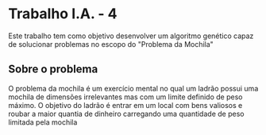# Trabalho I.A. - 4

Este trabalho tem como objetivo desenvolver um algoritmo genético capaz de solucionar problemas no escopo do "Problema da Mochila"

## Sobre o problema

O problema da mochila é um exercício mental no qual um ladrão possui uma mochila de dimensões irrelevantes mas com um limite definido de peso máximo. O objetivo do ladrão é entrar em um local com bens valiosos e roubar a maior quantia de dinheiro carregando uma quantidade de peso limitada pela mochila
